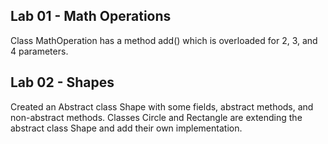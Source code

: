 Lab 01 - Math Operations
-

Class MathOperation has a method add() which is overloaded for 2, 3, and 4 parameters. 

Lab 02 - Shapes
-

Created an Abstract class Shape with some fields, abstract methods, and non-abstract methods. Classes Circle and Rectangle 
are extending the abstract class Shape and add their own implementation.